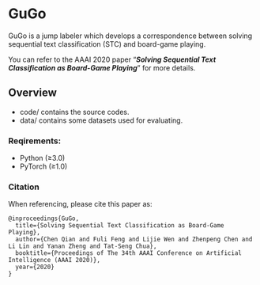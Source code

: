 # GuGo

GuGo is a jump labeler which develops a correspondence between solving sequential text classification (STC) and board-game playing.

You can refer to the AAAI 2020 paper “***Solving Sequential Text Classification as Board-Game Playing***” for more details.

## Overview

- code/ 
  contains the source codes.
- data/ 
  contains some datasets used for evaluating.

### Reqirements:

* Python (≥3.0)
* PyTorch (≥1.0)

### Citation

When referencing, please cite this paper as:

```
@inproceedings{GuGo,
  title={Solving Sequential Text Classification as Board-Game Playing},
  author={Chen Qian and Fuli Feng and Lijie Wen and Zhenpeng Chen and Li Lin and Yanan Zheng and Tat-Seng Chua},
  booktitle={Proceedings of The 34th AAAI Conference on Artificial Intelligence (AAAI 2020)},
  year={2020}
}
```

